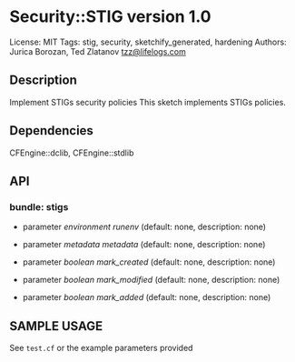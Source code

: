 # Security::STIG version 1.0

License: MIT
Tags: stig, security, sketchify_generated, hardening
Authors: Jurica Borozan, Ted Zlatanov <tzz@lifelogs.com>

## Description
Implement STIGs security policies
This sketch implements STIGs policies.




## Dependencies
CFEngine::dclib, CFEngine::stdlib

## API
### bundle: stigs
* parameter _environment_ *runenv* (default: none, description: none)

* parameter _metadata_ *metadata* (default: none, description: none)

* parameter _boolean_ *mark_created* (default: none, description: none)

* parameter _boolean_ *mark_modified* (default: none, description: none)

* parameter _boolean_ *mark_added* (default: none, description: none)


## SAMPLE USAGE
See `test.cf` or the example parameters provided

